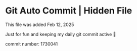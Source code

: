 # Git Auto Commit | Hidden File

This file was added Feb 12, 2025

Just for fun and keeping my daily git commit active 🤪

commit number: 1730041
